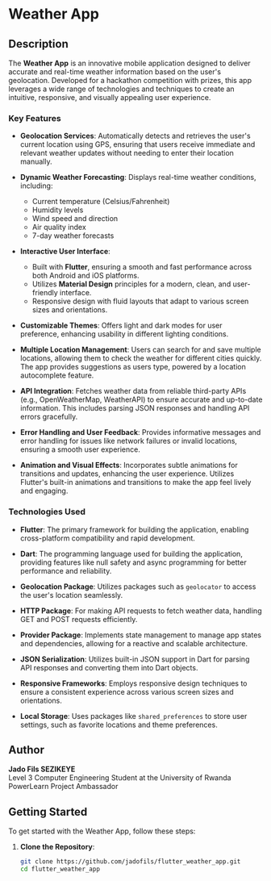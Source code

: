 # Weather App

## Description

The **Weather App** is an innovative mobile application designed to deliver accurate and real-time weather information based on the user's geolocation. Developed for a hackathon competition with prizes, this app leverages a wide range of technologies and techniques to create an intuitive, responsive, and visually appealing user experience.

### Key Features

- **Geolocation Services**: Automatically detects and retrieves the user's current location using GPS, ensuring that users receive immediate and relevant weather updates without needing to enter their location manually.

- **Dynamic Weather Forecasting**: Displays real-time weather conditions, including:
  - Current temperature (Celsius/Fahrenheit)
  - Humidity levels
  - Wind speed and direction
  - Air quality index
  - 7-day weather forecasts

- **Interactive User Interface**:
  - Built with **Flutter**, ensuring a smooth and fast performance across both Android and iOS platforms.
  - Utilizes **Material Design** principles for a modern, clean, and user-friendly interface.
  - Responsive design with fluid layouts that adapt to various screen sizes and orientations.

- **Customizable Themes**: Offers light and dark modes for user preference, enhancing usability in different lighting conditions.

- **Multiple Location Management**: Users can search for and save multiple locations, allowing them to check the weather for different cities quickly. The app provides suggestions as users type, powered by a location autocomplete feature.

- **API Integration**: Fetches weather data from reliable third-party APIs (e.g., OpenWeatherMap, WeatherAPI) to ensure accurate and up-to-date information. This includes parsing JSON responses and handling API errors gracefully.

- **Error Handling and User Feedback**: Provides informative messages and error handling for issues like network failures or invalid locations, ensuring a smooth user experience.

- **Animation and Visual Effects**: Incorporates subtle animations for transitions and updates, enhancing the user experience. Utilizes Flutter's built-in animations and transitions to make the app feel lively and engaging.

### Technologies Used

- **Flutter**: The primary framework for building the application, enabling cross-platform compatibility and rapid development.
  
- **Dart**: The programming language used for building the application, providing features like null safety and async programming for better performance and reliability.

- **Geolocation Package**: Utilizes packages such as `geolocator` to access the user's location seamlessly.

- **HTTP Package**: For making API requests to fetch weather data, handling GET and POST requests efficiently.

- **Provider Package**: Implements state management to manage app states and dependencies, allowing for a reactive and scalable architecture.

- **JSON Serialization**: Utilizes built-in JSON support in Dart for parsing API responses and converting them into Dart objects.

- **Responsive Frameworks**: Employs responsive design techniques to ensure a consistent experience across various screen sizes and orientations.

- **Local Storage**: Uses packages like `shared_preferences` to store user settings, such as favorite locations and theme preferences.

## Author

**Jado Fils SEZIKEYE**  
Level 3 Computer Engineering Student at the University of Rwanda  
PowerLearn Project Ambassador  

## Getting Started

To get started with the Weather App, follow these steps:

1. **Clone the Repository**:
   ```bash
   git clone https://github.com/jadofils/flutter_weather_app.git
   cd flutter_weather_app
